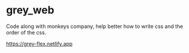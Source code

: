 # grey_web

Code along with monkeys company, help better how to write css and the order of the css.

https://grey-flex.netlify.app
